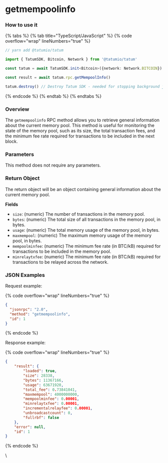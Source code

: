 # getmempoolinfo

### How to use it

{% tabs %}
{% tab title="TypeScript/JavaScript" %}
{% code overflow="wrap" lineNumbers="true" %}
```typescript
// yarn add @tatumio/tatum

import { TatumSDK, Bitcoin, Network } from '@tatumio/tatum'

const tatum = await TatumSDK.init<Bitcoin>({network: Network.BITCOIN})

const result = await tatum.rpc.getMempoolInfo()

tatum.destroy() // Destroy Tatum SDK - needed for stopping background jobs
```
{% endcode %}
{% endtab %}
{% endtabs %}

### Overview

The `getmempoolinfo` RPC method allows you to retrieve general information about the current memory pool. This method is useful for monitoring the state of the memory pool, such as its size, the total transaction fees, and the minimum fee rate required for transactions to be included in the next block.

### Parameters

This method does not require any parameters.

### Return Object

The return object will be an object containing general information about the current memory pool.

**Fields**

* `size`: (numeric) The number of transactions in the memory pool.
* `bytes`: (numeric) The total size of all transactions in the memory pool, in bytes.
* `usage`: (numeric) The total memory usage of the memory pool, in bytes.
* `maxmempool`: (numeric) The maximum memory usage of the memory pool, in bytes.
* `mempoolminfee`: (numeric) The minimum fee rate (in BTC/kB) required for transactions to be included in the memory pool.
* `minrelaytxfee`: (numeric) The minimum fee rate (in BTC/kB) required for transactions to be relayed across the network.

### JSON Examples

Request example:

{% code overflow="wrap" lineNumbers="true" %}
```json
{
  "jsonrpc": "2.0",
  "method": "getmempoolinfo",
  "id": 1
}
```
{% endcode %}

Response example:

{% code overflow="wrap" lineNumbers="true" %}
```json
{
    "result": {
        "loaded": true,
        "size": 28338,
        "bytes": 11367166,
        "usage": 63671920,
        "total_fee": 0.73841041,
        "maxmempool": 4000000000,
        "mempoolminfee": 0.00001,
        "minrelaytxfee": 0.00001,
        "incrementalrelayfee": 0.00001,
        "unbroadcastcount": 0,
        "fullrbf": false
    },
    "error": null,
    "id": 1
}
```
{% endcode %}

\

